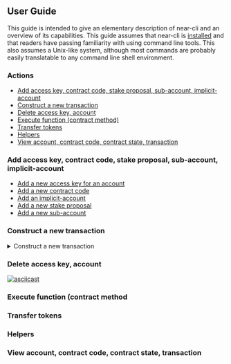## User Guide

This guide is intended to give an elementary description of near-cli and an
overview of its capabilities. This guide assumes that near-cli is
[installed](README.md#installation)
and that readers have passing familiarity with using command line tools. This
also assumes a Unix-like system, although most commands are probably easily
translatable to any command line shell environment.

### Actions

* [Add access key, contract code, stake proposal, sub-account, implicit-account](#add)
* [Construct a new transaction](#construct-transaction)
* [Delete access key, account](#delete)
* [Execute function (contract method)](#execute)
* [Transfer tokens](#transfer)
* [Helpers](#helpers)
* [View account, contract code, contract state, transaction](#view)


### Add access key, contract code, stake proposal, sub-account, implicit-account

* [Add a new access key for an account](#add-access-key)
* [Add a new contract code](#add-contract-code)
* [Add an implicit-account](#add-implicit-account)
* [Add a new stake proposal](#add-stake-proposal)
* [Add a new sub-account](#add-sub-account)


### Construct a new transaction

<details><summary>Construct a new transaction</summary>
<p><script src="https://asciinema.org/a/14.js" id="asciicast-14" async></script>
</p><pre><code><img src="" alt="https://asciinema.org/a/9kuNItY3K5ee116ReSvrOnb4R" style="max-width:100%;">
</code></pre>
<p></p>
</details>


### Delete access key, account

[![asciicast](https://asciinema.org/a/14.png)](https://asciinema.org/a/14?autoplay=1)

### Execute function (contract method



### Transfer tokens



### Helpers



### View account, contract code, contract state, transaction


